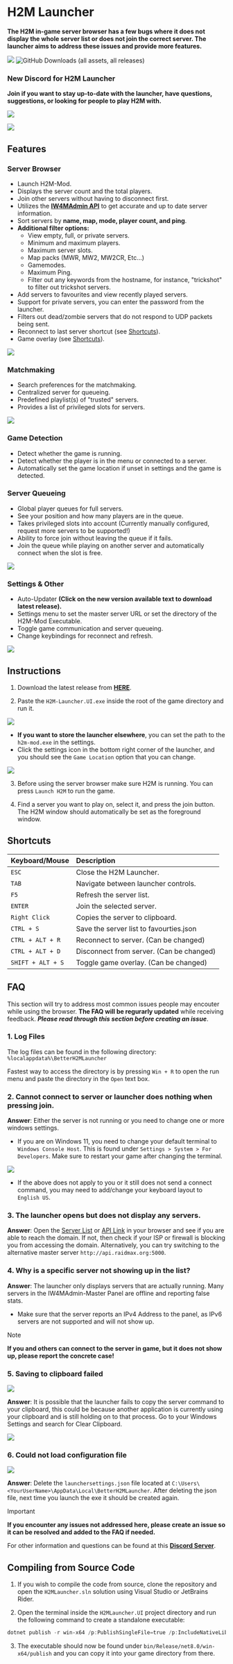 # H2M Launcher

**The H2M in-game server browser has a few bugs where it does not display the whole server list or does not join the correct server. The launcher aims to address these issues and provide more features.**

[<img src="https://img.shields.io/github/v/release/Bowhza/H2M-Launcher">](https://github.com/Bowhza/H2M-Launcher/releases)
![GitHub Downloads (all assets, all releases)](https://img.shields.io/github/downloads/Bowhza/H2M-Launcher/total)

### **New Discord for H2M Launcher**

**Join if you want to stay up-to-date with the launcher, have questions, suggestions, or looking for people to play H2M with.**

[<img src="https://img.shields.io/discord/1276483126041776192?logo=discord&logoColor=%23FFFFFF&label=Discord&labelColor=%235865F2&link=https%3A%2F%2Fdiscord.gg%2FNeBYKxq5Ru">](https://discord.com/invite/NeBYKxq5Ru)


<img src="./Images/H2MLauncher.png">

## Features

### Server Browser

- Launch H2M-Mod.
- Displays the server count and the total players.
- Join other servers without having to disconnect first.
- Utilizes the **[IW4MAdmin API](https://master.iw4.zip/instance/)** to get accurate and up to date server information.
- Sort servers by **name, map, mode, player count, and ping**.
- **Additional filter options:**
  - View empty, full, or private servers.
  - Minimum and maximum players.
  - Maximum server slots.
  - Map packs (MWR, MW2, MW2CR, Etc...)
  - Gamemodes.
  - Maximum Ping.
  - Filter out any keywords from the hostname, for instance, "trickshot" to filter out trickshot servers.
- Add servers to favourites and view recently played servers.
- Support for private servers, you can enter the password from the launcher.
- Filters out dead/zombie servers that do not respond to UDP packets being sent.
- Reconnect to last server shortcut (see [Shortcuts](#shortcuts)).
- Game overlay (see [Shortcuts](#shortcuts)).

<img src="./Images/Filter-Modal.png">

### Matchmaking

- Search preferences for the matchmaking.
- Centralized server for queueing.
- Predefined playlist(s) of "trusted" servers.
- Provides a list of privileged slots for servers.

<img src="./Images/Matchmaking.png">

### Game Detection

- Detect whether the game is running.
- Detect whether the player is in the menu or connected to a server.
- Automatically set the game location if unset in settings and the game is detected.

### Server Queueing

- Global player queues for full servers.
- See your position and how many players are in the queue.
- Takes privileged slots into account (Currently manually configured, request more servers to be supported!)
- Ability to force join without leaving the queue if it fails.
- Join the queue while playing on another server and automatically connect when the slot is free.

<img src="./Images/Queue.png">

### Settings & Other

- Auto-Updater **(Click on the new version available text to download latest release).**
- Settings menu to set the master server URL or set the directory of the H2M-Mod Executable.
- Toggle game communication and server queueing.
- Change keybindings for reconnect and refresh.

<img src="./Images/Settings.png">

## Instructions

1. Download the latest release from **[HERE](https://github.com/Bowhza/H2M-Launcher/releases)**.

2. Paste the `H2M-Launcher.UI.exe` inside the root of the game directory and run it.

<img src="./Images/Directory.png">

- **If you want to store the launcher elsewhere**, you can set the path to the `h2m-mod.exe` in the settings.
- Click the settings icon in the bottom right corner of the launcher, and you should see the `Game Location` option that you can change.

<img src="./Images/Settings-Modal.png">

3. Before using the server browser make sure H2M is running. You can press `Launch H2M` to run the game.

4. Find a server you want to play on, select it, and press the join button. The H2M window should automatically be set as the foreground window.

## Shortcuts

| Keyboard/Mouse    | Description                              |
| :---------------- | :--------------------------------------- |
| `ESC`             | Close the H2M Launcher.                  |
| `TAB`             | Navigate between launcher controls.      |
| `F5`              | Refresh the server list.                 |
| `ENTER`           | Join the selected server.                |
| `Right Click`     | Copies the server to clipboard.          |
| `CTRL + S`        | Save the server list to favourties.json  |
| `CTRL + ALT + R`  | Reconnect to server. (Can be changed)    |
| `CTRL + ALT + D`  | Disconnect from server. (Can be changed) |
| `SHIFT + ALT + S` | Toggle game overlay. (Can be changed)    |

## FAQ

This section will try to address most common issues people may encouter while using the browser. **The FAQ will be regurarly updated** while receiving feedback. **_Please read through this section before creating an issue_**.

### 1. Log Files

The log files can be found in the following directory: `%localappdata%\BetterH2MLauncher`

Fastest way to access the directory is by pressing `Win + R` to open the run menu and paste the directory in the `Open` text box.

### 2. Cannot connect to server or launcher does nothing when pressing join.

**Answer**: Either the server is not running or you need to change one or more windows settings.

- If you are on Windows 11, you need to change your default terminal to `Windows Console Host`. This is found under `Settings > System > For Developers`. Make sure to restart your game after changing the terminal.

<img src="./Images/Terminal.png">

- If the above does not apply to you or it still does not send a connect command, you may need to add/change your keyboard layout to `English US`.

### 3. The launcher opens but does not display any servers.

**Answer**: Open the [Server List](https://master.iw4.zip/servers#) or [API Link](https://master.iw4.zip/instance/) in your browser and see if you are able to reach the domain. If not, then check if your ISP or firewall is blocking you from accessing the domain.
Alternatively, you can try switching to the alternative master server `http://api.raidmax.org:5000`.

### 4. Why is a specific server not showing up in the list?

**Answer**: The launcher only displays servers that are actually running. Many servers in the IW4MAdmin-Master Panel are offline and reporting false stats.

- Make sure that the server reports an IPv4 Address to the panel, as IPv6 servers are not supported and will not show up.

> [!NOTE]
> **If you and others can connect to the server in game, but it does not show up, please report the concrete case!**

### 5. Saving to clipboard failed

<img src="./Images/ErrorOpenClipboardFailed.png">

**Answer**: It is possible that the launcher fails to copy the server command to your clipboard, this could be because another application is currently using your clipboard and is still holding on to that process.
Go to your Windows Settings and search for Clear Clipboard.

<img src="./Images/ClearClipBoardWindows.png">

### 6. Could not load configuration file

<img src="./Images/Config-Fail.png">

**Answer**: Delete the `launchersettings.json` file located at `C:\Users\<YourUserName>\AppData\Local\BetterH2MLauncher`. After deleting the json file, next time you launch the exe it should be created again.

> [!IMPORTANT]
> **If you encounter any issues not addressed here, please create an issue so it can be resolved and added to the FAQ if needed.**
> 
> For other information and questions can be found at this **[Discord Server](https://discord.com/invite/NeBYKxq5Ru)**.

## Compiling from Source Code

1. If you wish to compile the code from source, clone the repository and open the `H2MLauncher.sln` solution using Visual Studio or JetBrains Rider.

2. Open the terminal inside the `H2MLauncher.UI` project directory and run the following command to create a standalone executable:

```powershell
dotnet publish -r win-x64 /p:PublishSingleFile=true /p:IncludeNativeLibrariesForSelfExtract=true --self-contained true
```

3. The executable should now be found under `bin/Release/net8.0/win-x64/publish` and you can copy it into your game directory from there.
